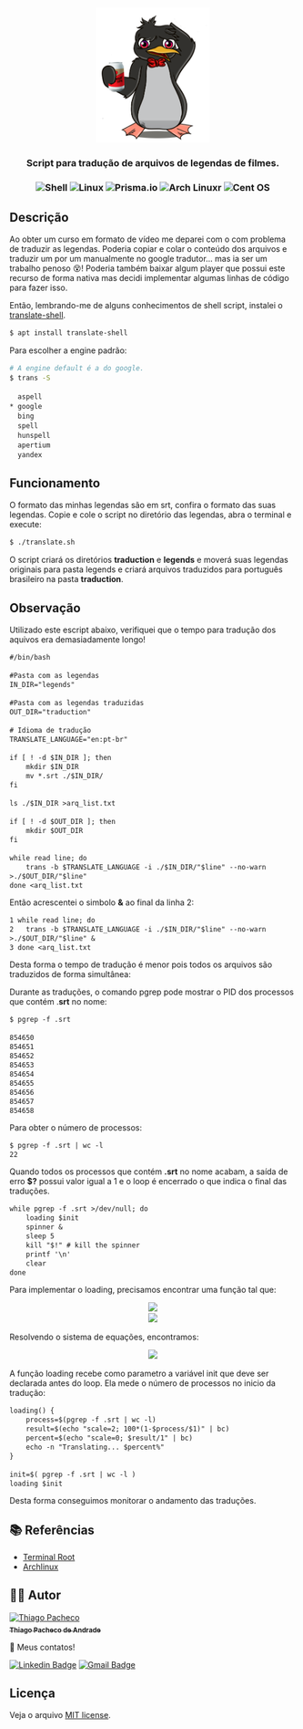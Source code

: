 <p align="center">
  <a href="#" target="blank"><img src=".images/linux.png" width="200" alt="Crazy Linux" /></a>
</p>

  <H3 align="center"> Script para tradução de arquivos de legendas de filmes.
    <H3 align="center">
<img src="https://img.shields.io/badge/shell_script-%23121011.svg?style=for-the-badge&logo=gnu-bash&logoColor=white" alt="Shell" />

<img src="https://img.shields.io/badge/Linux-FCC624?style=for-the-badge&logo=linux&logoColor=black" alt="Linux" />

<img src="https://img.shields.io/badge/Debian-D70A53?style=for-the-badge&logo=debian&logoColor=white" alt="Prisma.io" />

<img src="https://img.shields.io/badge/Arch%20Linux-1793D1?logo=arch-linux&logoColor=fff&style=for-the-badge" alt="Arch Linuxr" />

<img src="https://img.shields.io/badge/cent%20os-002260?style=for-the-badge&logo=centos&logoColor=F0F0F0" alt="Cent OS" />

## Descrição

Ao obter um curso em formato de vídeo me deparei com o com problema de traduzir as legendas. Poderia copiar e colar o conteúdo dos arquivos e traduzir um por um manualmente no google tradutor... mas ia ser um trabalho penoso 😵‍! Poderia também baixar algum player que possui este recurso de forma nativa mas decidi implementar algumas linhas de código para fazer isso.

Então, lembrando-me de alguns conhecimentos de shell script, instalei o [translate-shell](https://man.archlinux.org/man/community/translate-shell/trans.1.en).

```bash
$ apt install translate-shell
```

Para escolher a engine padrão:

```bash
# A engine default é a do google.
$ trans -S

  aspell
* google
  bing
  spell
  hunspell
  apertium
  yandex
```

## Funcionamento

O formato das minhas legendas são em srt, confira o formato das suas legendas. Copie e cole o script no diretório das legendas, abra o terminal e execute:

```bash
$ ./translate.sh
```

O script criará os diretórios <strong>traduction</strong> e <strong>legends</strong> e moverá suas legendas originais para pasta legends e criará arquivos traduzidos para português brasileiro na pasta <strong>traduction</strong>.

## Observação

Utilizado este escript abaixo, verifiquei que o tempo para tradução dos aquivos era demasiadamente longo!

```shell
#/bin/bash

#Pasta com as legendas
IN_DIR="legends"

#Pasta com as legendas traduzidas
OUT_DIR="traduction"

# Idioma de tradução
TRANSLATE_LANGUAGE="en:pt-br"

if [ ! -d $IN_DIR ]; then
    mkdir $IN_DIR
    mv *.srt ./$IN_DIR/
fi

ls ./$IN_DIR >arq_list.txt

if [ ! -d $OUT_DIR ]; then
    mkdir $OUT_DIR
fi

while read line; do
    trans -b $TRANSLATE_LANGUAGE -i ./$IN_DIR/"$line" --no-warn >./$OUT_DIR/"$line"
done <arq_list.txt
```

Então acrescentei o simbolo <strong>&</strong> ao final da linha 2:

```shell
1 while read line; do
2   trans -b $TRANSLATE_LANGUAGE -i ./$IN_DIR/"$line" --no-warn >./$OUT_DIR/"$line" &
3 done <arq_list.txt
```

Desta forma o tempo de tradução é menor pois todos os arquivos são traduzidos de forma simultânea:

Durante as traduções, o comando pgrep pode mostrar o PID dos processos que contém .<strong>srt</strong> no nome:

```shell
$ pgrep -f .srt

854650
854651
854652
854653
854654
854655
854656
854657
854658
```

Para obter o número de processos:

```shell
$ pgrep -f .srt | wc -l
22
```

Quando todos os processos que contém <strong>.srt</strong> no nome acabam, a saída de erro <strong>$?</strong> possui valor igual a 1 e o loop é encerrado o que indica o final das traduções.

```shell
while pgrep -f .srt >/dev/null; do
    loading $init
    spinner &
    sleep 5
    kill "$!" # kill the spinner
    printf '\n'
    clear
done
```

Para implementar o loading, precisamos encontrar uma função tal que:

<p align="center">
<img src="https://render.githubusercontent.com/render/math?math=f(process=init)=0">
<br>
<img src="https://render.githubusercontent.com/render/math?math=f(process=0) = 100">

Resolvendo o sistema de equações, encontramos:

<p align="center">
<img src="https://render.githubusercontent.com/render/math?math=f(x)=100*(1-\frac{x}{init})">
<p>

A função loading recebe como parametro a variável init que deve ser declarada antes do loop. Ela mede o número de processos no inicio da tradução:

```shell
loading() {
    process=$(pgrep -f .srt | wc -l)
    result=$(echo "scale=2; 100*(1-$process/$1)" | bc)
    percent=$(echo "scale=0; $result/1" | bc)
    echo -n "Translating... $percent%"
}

init=$( pgrep -f .srt | wc -l )
loading $init
```

Desta forma conseguimos monitorar o andamento das traduções.

## **📚 Referências**

- [Terminal Root](https://terminalroot.com.br/2019/10/traduza-rapidamente-textos-via-linha-de-comando.html)
- [Archlinux](https://man.archlinux.org/man/community/translate-shell/trans.1.en)

## **👨‍🚀 Autor**

<a href="https://github.com/tpaphysics">
<img alt="Thiago Pacheco" src="https://images.weserv.nl/?url=avatars.githubusercontent.com/u/46402647?v=4?v=4&h=300&w=300&fit=cover&mask=circle&maxage=7d" width="100px"/>
  <br />
  <sub>
    <b>Thiago Pacheco de Andrade</b>
  </sub>
</a>
<br />

👋 Meus contatos!

[![Linkedin Badge](https://img.shields.io/badge/-LinkedIn-blue?style=for-the-badge&logo=Linkedin&logoColor=white&link=https://www.linkedin.com/in/thiago-pacheco-200a1a86/)](https://www.linkedin.com/in/thiago-pacheco-200a1a86/)
[![Gmail Badge](https://img.shields.io/badge/-Gmail-c14438?style=for-the-badge&logo=Gmail&logoColor=white&link=mailto:physics.posgrad.@gmail.com)](mailto:physics.posgrad.@gmail.com)

## Licença

Veja o arquivo [MIT license](LICENSE.md).
